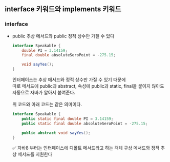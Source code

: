 ## interface 키워드와 implements 키워드
### interface
- public 추상 메서드와 public 정적 상수만 가질 수 있다
    ```java
    interface Speakable {
        double PI = 3.14159;
        final double absoluteSeroPoint = -275.15;

        void sayYes();
    }
    ```
    인터페이스는 추상 메서드와 정적 상수만 가질 수 있기 때문에  
    따로 메서드에 public과 abstract, 속성에 public과 static, final을 붙이지 않아도 자동으로 자바가 알아서 붙여준다.  
    <br/>
    위 코드와 아래 코드는 같은 의미이다.

    ```java
    interface Speakable {
        public static final double PI = 3.14159;
        public static final double absoluteSeroPoint = -275.15;

        public abstract void sayYes();
    }
    ```
    ✅ 자바8 부터는 인터페이스에 디폴트 메서드라고 하는 객체 구상 메서드와 정적 추상 메서드를 지원한다